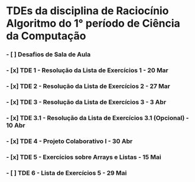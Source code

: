 # TDEs da disciplina de Raciocínio Algoritmo do 1° período de Ciência da Computação

### - [ ] Desafios de Sala de Aula

### - [x] TDE 1 - Resolução da Lista de Exercícios 1 - 20 Mar

### - [x] TDE 2 - Resolução da Lista de Exercícios 2 - 27 Mar

### - [x] TDE 3 - Resolução da Lista de Exercícios 3 - 3 Abr

### - [x] TDE 3.1 - Resolução da Lista de Exercícios 3.1 (Opcional) - 10 Abr

### - [x] TDE 4 - Projeto Colaborativo I - 30 Abr

### - [x] TDE 5 - Exercícios sobre Arrays e Listas - 15 Mai

### - [ ] TDE 6 - Lista de Exercícios 5 - 29 Mai

